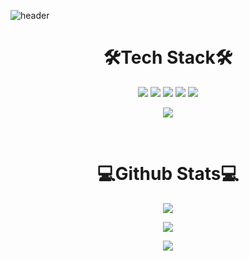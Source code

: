 ![header](https://capsule-render.vercel.app/api?type=waving&color=gradient&height=200&section=header&text=Welcome!&fontSize=70&fontAlignY=35)

<h1 align = "center">🛠Tech Stack🛠</h1>

<p align="center">
  <img src="https://img.shields.io/badge/c%23-%23239120.svg?style=for-the-badge&logo=c-sharp&logoColor=white"/>
  <img src="https://img.shields.io/badge/unity-%23000000.svg?style=for-the-badge&logo=unity&logoColor=white"/>
  <img src="https://img.shields.io/badge/Visual%20Studio-5C2D91.svg?style=for-the-badge&logo=visual-studio&logoColor=white"/>
  <img src="https://img.shields.io/badge/Visual%20Studio%20Code-0078d7.svg?style=for-the-badge&logo=visual-studio-code&logoColor=white"/>
  <img src="https://img.shields.io/badge/git-%23F05033.svg?style=for-the-badge&logo=git&logoColor=white"/>
</p>

<p align="center">
  <a href="https://hits.seeyoufarm.com"><img src="https://hits.seeyoufarm.com/api/count/incr/badge.svg?url=https%3A%2F%2Fgithub.com%2FDongyeonSeoDev%2Fhit-counter&count_bg=%233DC8A9&title_bg=%23000000&icon=github.svg&icon_color=%23E7E7E7&title=Github&edge_flat=false"/></a>  
</p>

<br>

<h1 align = "center">💻Github Stats💻</h1>

<p align="center">
  <img src="https://github-readme-stats.vercel.app/api?username=DongyeonSeoDev&show_icons=true&theme=radical&title_color=00ffff&text_color=ffffff&count_private=true"/>
</p>

<p align="center">
  <img src="http://github-readme-streak-stats.herokuapp.com?user=DongyeonSeoDev&theme=algolia&date_format=%5BY.%5Dn.j"/>
</p>

<p align="center">
  <img src="https://github-readme-stats.vercel.app/api/top-langs/?username=DongyeonSeoDev&layout=compact&langs_count=10"/>
</p>
